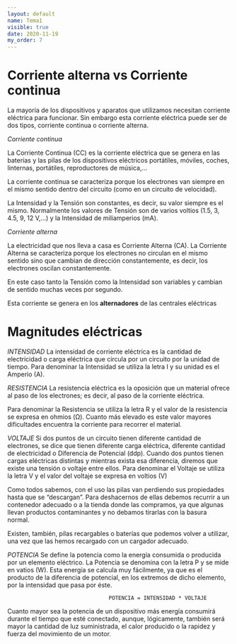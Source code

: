```yaml
---
layout: default
name: Tema1
visible: true
date: 2020-11-19
my_order: 7
---
```


# **Corriente alterna vs Corriente continua**

La mayoría de los dispositivos y aparatos que utilizamos necesitan corriente eléctrica para funcionar. Sin embargo esta corriente eléctrica puede ser de dos tipos, corriente continua o corriente alterna.

*Corriente continua*

La Corriente Continua (CC) es la corriente eléctrica que se genera en las baterías y las pilas de los dispositivos eléctricos portátiles, móviles, coches, linternas, portátiles, reproductores de música,...

La corriente continua se caracteriza porque los electrones van siempre en el mismo sentido dentro del circuito (como en un circuito de velocidad).

La Intensidad y la Tensión son constantes, es decir, su valor siempre es el mismo. Normalmente los valores de Tensión son de varios voltios (1.5, 3, 4.5, 9, 12 V,...) y la Intensidad de miliamperios (mA).

*Corriente alterna*

La electricidad que nos lleva a casa es Corriente Alterna (CA). La Corriente Alterna se caracteriza porque los electrones no circulan en el mismo sentido sino que cambian de dirección constantemente, es decir, los electrones oscilan constantemente.

En este caso tanto la Tensión como la Intensidad son variables y cambian de sentido muchas veces por segundo.

Esta corriente se genera en los **alternadores** de las centrales eléctricas



# **Magnitudes eléctricas**

*INTENSIDAD*
La intensidad de corriente eléctrica es la cantidad de electricidad o carga eléctrica que circula por un circuito por la unidad de tiempo. Para denominar la Intensidad se utiliza la letra I y su unidad es el Amperio (A).

*RESISTENCIA*
La resistencia eléctrica es la oposición que un material ofrece al paso de los electrones; es decir, al paso de la corriente eléctrica.

Para denominar la Resistencia se utiliza la letra R y el valor de la resistencia se expresa en ohmios (Ω). Cuanto más elevado es este valor mayores dificultades encuentra la corriente para recorrer el material.

*VOLTAJE*
Si dos puntos de un circuito tienen diferente cantidad de electrones, se dice que tienen diferente carga eléctrica, diferente cantidad de electricidad o Diferencia de Potencial (ddp). Cuando dos puntos tienen cargas eléctricas distintas y mientras exista esa diferencia, diremos que existe una tensión o voltaje entre ellos. Para denominar el Voltaje se utiliza la letra V y el valor del voltaje se expresa en voltios (V)

Como todos sabemos, con el uso las pilas van perdiendo sus propiedades hasta que se “descargan”. Para deshacernos de ellas debemos recurrir a un contenedor adecuado o a la tienda donde las compramos, ya que algunas llevan productos contaminantes y no debamos tirarlas con la basura normal.

Existen, también, pilas recargables o baterías que podemos volver a utilizar, una vez que las hemos recargado con un cargador adecuado.
                                              
*POTENCIA*
Se define la potencia como la energía consumida o producida por un elemento eléctrico. La Potencia se denomina con la letra P y se mide en vatios (W). Esta energía se calcula muy fácilmente, ya que es el producto de la diferencia de potencial, en los extremos de dicho elemento, por la intensidad que pasa por éste.

                                    POTENCIA = INTENSIDAD * VOLTAJE

Cuanto mayor sea la potencia de un dispositivo más energía consumirá durante el tiempo que esté conectado, aunque, lógicamente, también será mayor la cantidad de luz suministrada, el calor producido o la rapidez y fuerza del movimiento de un motor.
